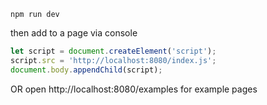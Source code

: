 ```shell
npm run dev
```

then add to a page via console

```js
let script = document.createElement('script');
script.src = 'http://localhost:8080/index.js'; 
document.body.appendChild(script); 
```
OR open http://localhost:8080/examples for example pages